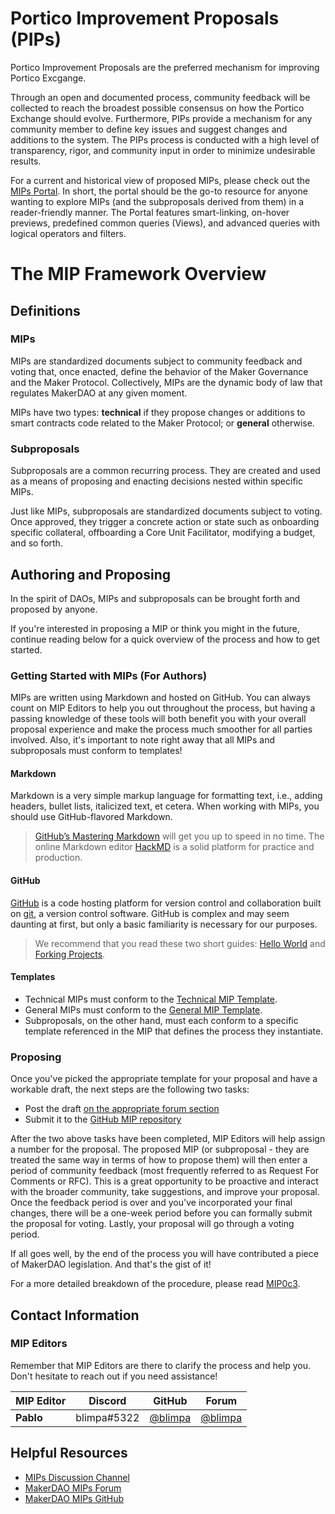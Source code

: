 # Portico Improvement Proposals (PIPs)

Portico Improvement Proposals are the preferred mechanism for improving Portico Excgange.

Through an open and documented process, community feedback will be collected to reach the broadest possible consensus on how the Portico Exchange  should evolve. Furthermore, PIPs provide a mechanism for any community member to define key issues and suggest changes and additions to the system. The PIPs process is conducted with a high level of transparency, rigor, and community input in order to minimize undesirable results. 

For a current and historical view of proposed MIPs, please check out the [MIPs Portal](https://mips.makerdao.com/). In short, the portal should be the go-to resource for anyone wanting to explore MIPs (and the subproposals derived from them) in a reader-friendly manner. The Portal features smart-linking, on-hover previews, predefined common queries (Views), and advanced queries with logical operators and filters.

# The MIP Framework Overview

## Definitions

### MIPs

MIPs are standardized documents subject to community feedback and voting that, once enacted, define the behavior of the Maker Governance and the Maker Protocol. Collectively, MIPs are the dynamic body of law that regulates MakerDAO at any given moment.

MIPs have two types: **technical** if they propose changes or additions to smart contracts code related to the Maker Protocol; or **general** otherwise.

### Subproposals

Subproposals are a common recurring process. They are created and used as a means of proposing and enacting decisions nested within specific MIPs.

Just like MIPs, subproposals are standardized documents subject to voting. Once approved, they trigger a concrete action or state such as onboarding specific collateral, offboarding a Core Unit Facilitator, modifying a budget, and so forth.

## Authoring and Proposing

In the spirit of DAOs, MIPs and subproposals can be brought forth and proposed by anyone. 

If you're interested in proposing a MIP or think you might in the future, continue reading below for a quick overview of the process and how to get started. 

### Getting Started with MIPs (For Authors)

MIPs are written using Markdown and hosted on GitHub. You can always count on MIP Editors to help you out throughout the process, but having a passing knowledge of these tools will both benefit you with your overall proposal experience and make the process much smoother for all parties involved. Also, it's important to note right away that all MIPs and subproposals must conform to templates!

#### Markdown

Markdown is a very simple markup language for formatting text, i.e., adding headers, bullet lists, italicized text, et cetera. When working with MIPs, you should use GitHub-flavored Markdown.

> [GitHub’s Mastering Markdown](https://guides.github.com/features/mastering-markdown/) will get you up to speed in no time. The online Markdown editor [HackMD](https://hackmd.io/) is a solid platform for practice and production.

#### GitHub

[GitHub](https://github.com/) is a code hosting platform for version control and collaboration built on [git](https://git-scm.com/), a version control software. GitHub is complex and may seem daunting at first, but only a basic familiarity is necessary for our purposes.

> We recommend that you read these two short guides: [Hello World](https://guides.github.com/activities/hello-world/) and [Forking Projects](https://guides.github.com/activities/forking/).

#### Templates

- Technical MIPs must conform to the [Technical MIP Template](https://github.com/makerdao/mips/blob/master/MIP0/Technical-MIP-Template.md). 
- General MIPs must conform to the [General MIP Template](https://github.com/makerdao/mips/blob/master/MIP0/General-MIP-Template.md).
- Subproposals, on the other hand, must each conform to a specific template referenced in the MIP that defines the process they instantiate.

### Proposing

Once you've picked the appropriate template for your proposal and have a workable draft, the next steps are the following two tasks:
- Post the draft [on the appropriate forum section](https://forum.makerdao.com/c/mips/14)
- Submit it to the [GitHub MIP repository](https://github.com/makerdao/mips)

After the two above tasks have been completed, MIP Editors will help assign a number for the proposal. The proposed MIP (or subproposal - they are treated the same way in terms of how to propose them) will then enter a period of community feedback (most frequently referred to as Request For Comments or RFC). This is a great opportunity to be proactive and interact with the broader community, take suggestions, and improve your proposal. Once the feedback period is over and you've incorporated your final changes, there will be a one-week period before you can formally submit the proposal for voting. Lastly, your proposal will go through a voting period. 

If all goes well, by the end of the process you will have contributed a piece of MakerDAO legislation. And that's the gist of it! 

For a more detailed breakdown of the procedure, please read [MIP0c3](https://mips.makerdao.com/mips/details/MIP0#mip0c3-the-mip-lifecycle).

## Contact Information 

### MIP Editors

Remember that MIP Editors are there to clarify the process and help you. Don't hesitate to reach out if you need assistance!

| MIP Editor | Discord | GitHub | Forum |
|-|-|-|-|
| **Pablo** | blimpa#5322 | [@blimpa](https://github.com/blimpa) | [@blimpa](https://forum.makerdao.com/u/blimpa/summary) |

## Helpful Resources 

* [MIPs Discussion Channel](https://go.rocket.chat/invite?host=chat.makerdao.com&path=invite%2FNPEuhW)
* [MakerDAO MIPs Forum](https://forum.makerdao.com/c/mips/14)
* [MakerDAO MIPs GitHub](https://github.com/makerdao/mips)
